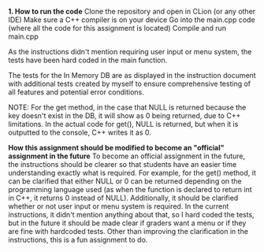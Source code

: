 **1. How to run the code**
Clone the repository and open in CLion (or any other IDE)
Make sure a C++ compiler is on your device
Go into the main.cpp code (where all the code for this assignment is located)
Compile and run main.cpp

As the instructions didn't mention requiring user input or menu system, the tests
have been hard coded in the main function.

The tests for the In Memory DB are as displayed in the instruction document with additional tests
created by myself to ensure comprehensive testing of all features and potential error conditions.

NOTE:
For the get method, in the case that NULL is returned because the key doesn't exist
in the DB, it will show as 0 being returned, due to C++ limitations. In the actual code for get(),
NULL is returned, but when it is outputted to the console, C++ writes it as 0.

**How this assignment should be modified to become an "official" assignment in the future**
To become an official assignment in the future, the instructions should be clearer so that
students have an easier time understanding exactly what is required. For example, for the get()
method, it can be clarified that either NULL or 0 can be returned depending on the programming 
language used (as when the function is declared to return int in C++, it returns 0 instead of NULL).
Additionally, it should be clarified whether or not user input or menu system is required. In the
current instructions, it didn't mention anything about that, so I hard coded the tests, but in the
future it should be made clear if graders want a menu or if they are fine with hardcoded tests.
Other than improving the clarification in the instructions, this is a fun assignment to do.
